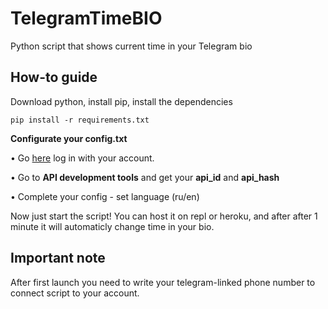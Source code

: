 # TelegramTimeBIO
Python script that shows current time in your Telegram bio

## How-to guide

Download python, install pip, install the dependencies
```
pip install -r requirements.txt
```

**Configurate your config.txt**

• Go [here](https://my.telegram.org) log in with your account.

• Go to **API development tools** and get your **api_id** and **api_hash**

• Complete your config - set language (ru/en)

Now just start the script! You can host it on repl or heroku, and after after 1 minute it will automaticly change time in your bio.

## Important note
After first launch you need to write your telegram-linked phone number to connect script to your account.
